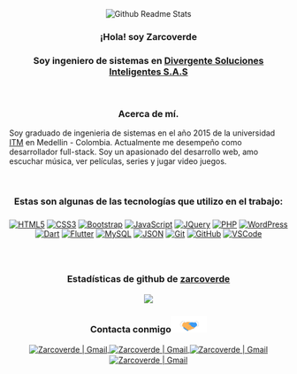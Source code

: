 <html>
<body>
<p align="center">
 <img width="200px" src="https://user-images.githubusercontent.com/31412501/118694241-7db51780-b7d1-11eb-9368-e97f2fed3ad9.png" align="center" alt="Github Readme Stats"/>
 <h3 align='center'>¡Hola! soy Zarcoverde</h3>
 <h3 align='center'>Soy ingeniero de sistemas en <a href="https://www.divergente.net.co/"> Divergente Soluciones Inteligentes S.A.S </a></h3>
</p>
<br/>
<h3 align="center">Acerca de mí.</h3>
<p style="text-justify">Soy graduado de ingenieria de sistemas en el año 2015 de la universidad <a href="https://www.itm.edu.co/">ITM</a> en Medellin - Colombia. Actualmente me desempeño como desarrollador full-stack. Soy un apasionado del desarrollo web, amo escuchar música, ver películas, series y jugar video juegos.</p>
<br/>
<h3 align="center">Estas son algunas de las tecnologías que utilizo en el trabajo:</h3> 
<div align="center">
  
### 
[![HTML5](https://img.shields.io/badge/-HTML5-E34F26?style=flat&logo=html5&link=https://github.com/zarcoverde)](https://github.com/zarcoverde)
[![CSS3](https://img.shields.io/badge/-CSS3-1572B6?style=flat&logo=css3&link=https://github.com/zarcoverde)](https://github.com/zarcoverde)
[![Bootstrap](https://img.shields.io/badge/-Bootstrap-563D7C?style=flat&logo=bootstrap&&link=https://github.com/zarcoverde)](https://github.com/zarcoverde)
[![JavaScript](https://img.shields.io/badge/-JavaScript-black?style=flat&logo=javascript&link=https://github.com/zarcoverde)](https://github.com/zarcoverde)
[![JQuery](https://img.shields.io/badge/-JQuery-blue?style=flat&logo=jquery&link=https://github.com/zarcoverde)](https://github.com/zarcoverde)
[![PHP](https://img.shields.io/badge/-PHP-blue?style=flat&logo=PHP&link=https://github.com/zarcoverde)](https://github.com/zarcoverde)
[![WordPress](https://img.shields.io/badge/-WordPress-blue?style=flat&logo=wordpress&link=https://github.com/zarcoverde)](https://github.com/zarcoverde)
[![Dart](https://img.shields.io/badge/dart-blue?style=flat&logo=flutter&&link=https://github.com/zarcoverde)](https://github.com/zarcoverde)
[![Flutter](https://img.shields.io/badge/-Flutter-blue?style=flat&logo=flutter&&link=https://github.com/zarcoverde)](https://github.com/zarcoverde)
[![MySQL](https://img.shields.io/badge/-MySQL-black?style=flat&logo=mysql&link=https://github.com/zarcoverde)](https://github.com/zarcoverde)
[![JSON](https://img.shields.io/badge/-json-02569B?style=flat&logo=json&link=https://github.com/zarcoverde)](https://github.com/zarcoverde)
[![Git](http://img.shields.io/badge/-Git-F1502F?style=flat&logo=git&logoColor=FFFFFF)](https://github.com/zarcoverde)
[![GitHub](http://img.shields.io/badge/-Github-000000?style=flat&logo=github&logoColor=FFFFFF)](https://github.com/zarcoverde)
[![VSCode](http://img.shields.io/badge/-VS%20Code-007ACC?style=flat&logo=visual%20studio%20code&&link=https://github.com/zarcoverde)](https://github.com/zarcoverde)
###
  
</div>
<br/>
<h3 align='center'>Estadísticas de github de <a href="https://github.com/zarcoverde">zarcoverde</a></h3> 
<div align="center"><a href="https://github.com/zarcoverde/"><img align="center" src="https://github-readme-stats.vercel.app/api?username=zarcoverde&show_icons=true&include_all_commits=true&title_color=fff&icon_color=79ff97&text_color=9f9f9f&bg_color=151515"/></a>    
</div
<br/>
<h3 align="center">Contacta conmigo<img src="https://github.com/SatYu26/SatYu26/blob/master/Assets/Handshake.gif" height="30px"></h3>
<div align="center">
 <a href="mailto:john.urrego@divergente.net.co">
    <img src="https://github.com/TheDudeThatCode/TheDudeThatCode/blob/master/Assets/Gmail.svg" width="20px" align="center" alt="Zarcoverde | Gmail"/>
  </a>
  <a href="https://www.linkedin.com/in/john-fredy-urrego-urrego-125805149/">
    <img src="https://github.com/TheDudeThatCode/TheDudeThatCode/blob/master/Assets/Linkedin.svg" width="20px" align="center" alt="Zarcoverde | Gmail"/>
  </a>
  <a href="https://twitter.com/zarcoverde">
    <img src="https://github.com/TheDudeThatCode/TheDudeThatCode/blob/master/Assets/Twitter.svg" width="20px" align="center" alt="Zarcoverde | Gmail"/>
  </a>
  <a href="https://www.instagram.com/zarcoverde/">
    <img src="https://github.com/TheDudeThatCode/TheDudeThatCode/blob/master/Assets/Instagram.svg" width="20px" align="center" alt="Zarcoverde | Gmail"/>
  </a>
</div>
</body>
</html>

